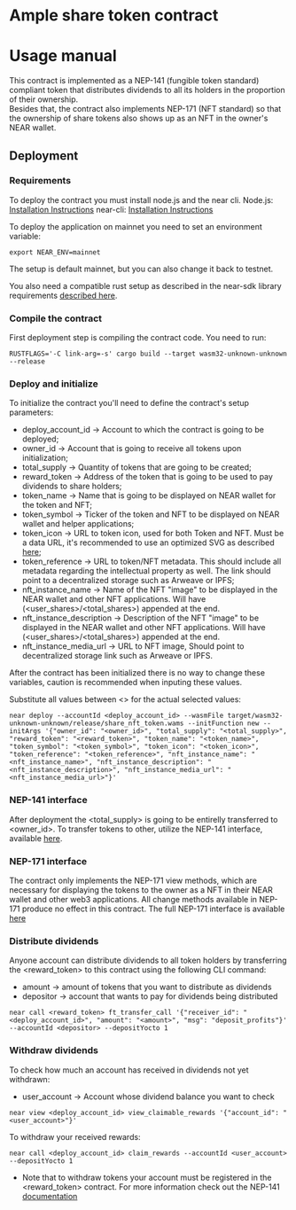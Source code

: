# Ample share token contract
# Usage manual

This contract is implemented as a NEP-141 (fungible token standard) compliant token that distributes
dividends to all its holders in the proportion of their ownership.  
Besides that, the contract also implements NEP-171 (NFT standard) so that the ownership of share tokens
also shows up as an NFT in the owner's NEAR wallet.  

## Deployment

### Requirements
To deploy the contract you must install node.js and the near cli.
Node.js: [Installation Instructions](https://nodejs.org/en/)
near-cli: [Installation Instructions](https://docs.near.org/tools/near-cli)

To deploy the application on mainnet you need to set an environment variable:
```
export NEAR_ENV=mainnet
```
The setup is default mainnet, but you can also change it back to testnet.

You also need a compatible rust setup as described in the near-sdk library requirements [described here](https://github.com/near/near-sdk-rs).

### Compile the contract 
First deployment step is compiling the contract code. You need to run:
```
RUSTFLAGS='-C link-arg=-s' cargo build --target wasm32-unknown-unknown --release
``` 

### Deploy and initialize
To initialize the contract you'll need to define the contract's setup parameters:
- deploy_account_id -> Account to which the contract is going to be deployed;
- owner_id -> Account that is going to receive all tokens upon initialization;
- total_supply -> Quantity of tokens that are going to be created;
- reward_token -> Address of the token that is going to be used to pay dividends to share holders;
- token_name -> Name that is going to be displayed on NEAR wallet for the token and NFT;
- token_symbol -> Ticker of the token and NFT to be displayed on NEAR wallet and helper applications;
- token_icon -> URL to token icon, used for both Token and NFT. Must be a data URL, it's recommended to use an optimized SVG as described [here](https://nomicon.io/Standards/Tokens/FungibleToken/Metadata);
- token_reference -> URL to token/NFT metadata. This should include all metadata regarding the intellectual property as well. The link should point to a decentralized storage such as Arweave or IPFS;
- nft_instance_name -> Name of the NFT "image" to be displayed in the NEAR wallet and other NFT applications. Will have (<user_shares>/<total_shares>) appended at the end.
- nft_instance_description -> Description of the NFT "image" to be displayed in the NEAR wallet and other NFT applications. Will have (<user_shares>/<total_shares>) appended at the end.
- nft_instance_media_url -> URL to NFT image, Should point to decentralized storage link such as Arweave or IPFS.

After the contract has been initialized there is no way to change these variables, caution is recommended when inputing these values.

Substitute all values between <> for the actual selected values:

```
near deploy --accountId <deploy_account_id> --wasmFile target/wasm32-unknown-unknown/release/share_nft_token.wams --initFunction new --initArgs '{"owner_id": "<owner_id>", "total_supply": "<total_supply>", "reward_token": "<reward_token>", "token_name": "<token_name>", "token_symbol": "<token_symbol>", "token_icon": "<token_icon>", "token_reference": "<token_reference>", "nft_instance_name": "<nft_instance_name>", "nft_instance_description": "<nft_instance_description>", "nft_instance_media_url": "<nft_instance_media_url>"}'
```

### NEP-141 interface
After deployment the <total_supply> is going to be entirelly transferred to <owner_id>. To transfer tokens to other, utilize the NEP-141 interface, available [here](https://nomicon.io/Standards/Tokens/FungibleToken/Core).

### NEP-171 interface
The contract only implements the NEP-171 view methods, which are necessary for displaying the tokens to the owner as a NFT in their NEAR wallet and other web3 applications. All change methods available in NEP-171 produce no effect in this contract. The full NEP-171 interface is available [here](https://nomicon.io/Standards/Tokens/NonFungibleToken/)

### Distribute dividends
Anyone account can distribute dividends to all token holders by transferring the <reward_token> to this contract using the following CLI command:

- amount -> amount of tokens that you want to distribute as dividends
- depositor -> account that wants to pay for dividends being distributed

```
near call <reward_token> ft_transfer_call '{"receiver_id": "<deploy_account_id>", "amount": "<amount>", "msg": "deposit_profits"}' --accountId <depositor> --depositYocto 1
```

### Withdraw dividends
To check how much an account has received in dividends not yet withdrawn:

- user_account -> Account whose dividend balance you want to check

```
near view <deploy_account_id> view_claimable_rewards '{"account_id": "<user_account>"}'
```

To withdraw your received rewards:
```
near call <deploy_account_id> claim_rewards --accountId <user_account> --depositYocto 1
```

* Note that to withdraw tokens your account must be registered in the <reward_token> contract. For more information check out the NEP-141 [documentation](https://nomicon.io/Standards/Tokens/FungibleToken/Core)